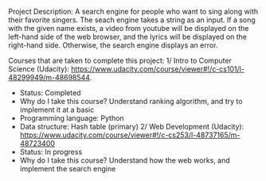 Project Description: 
A search engine for people who want to sing along with their favorite singers. 
The seach engine takes a string as an input.
If a song with the given name exists, a video from youtube will be displayed on the left-hand side of the web browser, and the lyrics will be displayed on the right-hand side.
Otherwise, the search engine displays an error.

Courses that are taken to complete this project:
1/ Intro to Computer Science (Udacity): https://www.udacity.com/course/viewer#!/c-cs101/l-48299949/m-48698544.  
  + Status: Completed
  + Why do I take this course? Understand ranking algorithm, and try to implement it at a basic 
  + Programming language: Python
  + Data structure: Hash table (primary)
2/ Web Development (Udacity): https://www.udacity.com/course/viewer#!/c-cs253/l-48737165/m-48723400
  + Status: In progress
  + Why do I take this course? Understand how the web works, and implement the search engine


